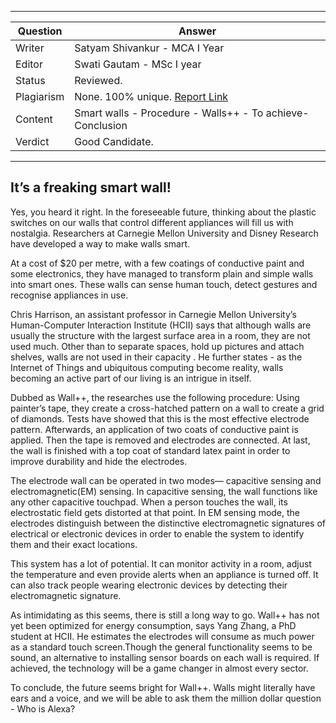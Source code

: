 
---
Question | Answer |
--- | --- |
Writer | Satyam Shivankur - MCA I Year
Editor | Swati Gautam - MSc I year
Status | Reviewed.
Plagiarism |	None.  100% unique. [Report Link](./plag-reports/plag-smart-walls-v1.pdf)
Content |Smart walls - Procedure - Walls++ - To achieve-Conclusion
Verdict | Good Candidate.  
---

## It’s a freaking smart wall!

Yes, you heard it right. In the foreseeable future, thinking about the plastic switches on our walls that control different appliances will fill us with nostalgia. Researchers at Carnegie Mellon University and Disney Research have developed a way to make walls smart.

At a cost of $20 per metre, with a few coatings of conductive paint and some electronics, they have managed to transform plain and simple walls into smart ones. These walls can sense human touch, detect gestures and recognise appliances in use.

Chris Harrison, an assistant professor in Carnegie Mellon University’s Human-Computer Interaction Institute (HCII) says that although walls are usually the structure with the largest surface area in a room, they are not used much. Other than to separate spaces, hold up pictures and attach shelves, walls are not used in their capacity . He further states - as the Internet of Things and ubiquitous computing become reality, walls becoming an active part of our living is an intrigue in itself.

Dubbed as Wall++, the researches use the following procedure: 
Using painter’s tape, they create a cross-hatched pattern on a wall to create a grid of diamonds. Tests have showed that this is the most effective electrode pattern. Afterwards, an application of two coats of conductive paint is applied. Then the tape is removed and electrodes are connected. At last, the wall is finished with a top coat of standard latex paint in order to improve durability and hide the electrodes.

The electrode wall can be operated in two modes— capacitive sensing and electromagnetic(EM) sensing. In capacitive sensing, the wall functions like any other capacitive touchpad. When a person touches the wall, its electrostatic field gets distorted at that point. In EM sensing mode, the electrodes distinguish between the distinctive electromagnetic signatures of electrical or electronic devices in order to enable the system to identify them and their exact locations.

This system has a lot of potential. It can monitor activity in a room, adjust the temperature and even provide alerts when an appliance is turned off. It can also track people wearing electronic devices by detecting their electromagnetic signature.

As intimidating as this seems, there is still a long way to go. Wall++ has not yet been optimized for energy consumption, says Yang Zhang, a PhD student at HCII. He estimates the electrodes will consume as much power as a standard touch screen.Though the general functionality seems to be sound, an alternative to installing sensor boards on each wall is required. If achieved, the technology will be a game changer in almost every sector.

To conclude, the future seems bright for Wall++. Walls might literally have ears and a voice, and we will be able to ask them the million dollar question - Who is Alexa?

